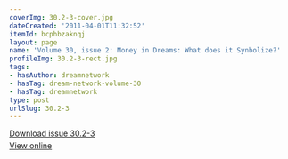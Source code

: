 ```yaml
---
coverImg: 30.2-3-cover.jpg
dateCreated: '2011-04-01T11:32:52'
itemId: bcphbzaknqj
layout: page
name: 'Volume 30, issue 2: Money in Dreams: What does it Synbolize?'
profileImg: 30.2-3-rect.jpg
tags:
- hasAuthor: dreamnetwork
- hasTag: dream-network-volume-30
- hasTag: dreamnetwork
type: post
urlSlug: 30.2-3
---
```

<p style="margin-block-end: 5px; margin-block-start: 5px;"><a href="../files/pdfs/Volume_30/30.2-30.3_money.pdf" download="">Download issue 30.2-3</a></p><p style="margin-block-end: 5px; margin-block-start: 5px;"><a href="../files/pdfs/Volume_30/30.2-30.3_money.pdf">View online</a></p>